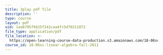 ```yaml
---
title: 3play pdf file
description: ''
type: course
layout: pdf
uid: 1aa6795f9425f242caa4fc5d70211072
file_type: application/pdf
file_location: >-
  https://open-learning-course-data-production.s3.amazonaws.com/18-06sc-linear-algebra-fall-2011/1aa6795f9425f242caa4fc5d70211072_UCc9q_cAhho.pdf
course_id: 18-06sc-linear-algebra-fall-2011
---
```

